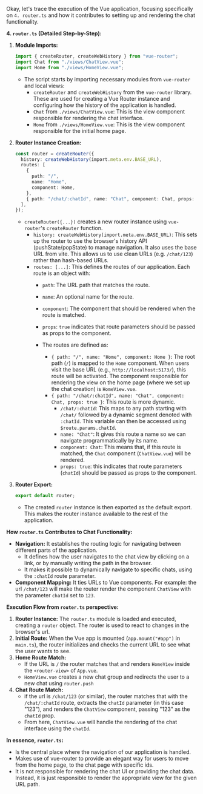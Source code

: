 Okay, let's trace the execution of the Vue application, focusing specifically on `4. router.ts` and how it contributes to setting up and rendering the chat functionality.

**4. `router.ts` (Detailed Step-by-Step):**

1.  **Module Imports:**
    ```typescript
    import { createRouter, createWebHistory } from "vue-router";
    import Chat from "./views/ChatView.vue";
    import Home from "./views/HomeView.vue";
    ```
    -   The script starts by importing necessary modules from `vue-router` and local views:
        -   `createRouter` and `createWebHistory` from the `vue-router` library. These are used for creating a Vue Router instance and configuring how the history of the application is handled.
        -   `Chat` from `./views/ChatView.vue`: This is the view component responsible for rendering the chat interface.
        -   `Home` from `./views/HomeView.vue`: This is the view component responsible for the initial home page.

2.  **Router Instance Creation:**
    ```typescript
    const router = createRouter({
      history: createWebHistory(import.meta.env.BASE_URL),
      routes: [
        {
          path: "/",
          name: "Home",
          component: Home,
        },
        { path: "/chat/:chatId", name: "Chat", component: Chat, props: true },
      ],
    });
    ```
    -   `createRouter({...})` creates a new router instance using `vue-router`'s `createRouter` function.
        -   `history: createWebHistory(import.meta.env.BASE_URL)`: This sets up the router to use the browser's history API (pushState/popState) to manage navigation. It also uses the base URL from vite. This allows us to use clean URLs (e.g. `/chat/123`) rather than hash-based URLs.
        -   `routes: [...]`: This defines the routes of our application. Each route is an object with:
            -   `path`: The URL path that matches the route.
            -   `name`: An optional name for the route.
            -   `component`: The component that should be rendered when the route is matched.
            - `props`: `true` indicates that route parameters should be passed as props to the component.

            -   The routes are defined as:
                -   `{ path: "/", name: "Home", component: Home }`:  The root path (`/`) is mapped to the `Home` component. When users visit the base URL (e.g., `http://localhost:5173/`), this route will be activated. The component responsible for rendering the view on the home page (where we set up the chat creation) is `HomeView.vue`.
                -   `{ path: "/chat/:chatId", name: "Chat", component: Chat, props: true }`: This route is more dynamic.
                    -   `/chat/:chatId`: This maps to any path starting with `/chat/` followed by a dynamic segment denoted with `:chatId`. This variable can then be accessed using `$route.params.chatId`.
                    -   `name: "Chat"`: It gives this route a name so we can navigate programmatically by its name.
                    -   `component: Chat`: This means that, if this route is matched, the `Chat` component (`ChatView.vue`) will be rendered.
                    -   `props: true`: this indicates that route parameters (`chatId`) should be passed as props to the component.

3.  **Router Export:**
    ```typescript
    export default router;
    ```
    -   The created `router` instance is then exported as the default export. This makes the router instance available to the rest of the application.

**How `router.ts` Contributes to Chat Functionality:**

-   **Navigation:** It establishes the routing logic for navigating between different parts of the application.
    -   It defines how the user navigates to the chat view by clicking on a link, or by manually writing the path in the browser.
    -  It makes it possible to dynamically navigate to specific chats, using the `:chatId` route parameter.
-   **Component Mapping:** It ties URLs to Vue components. For example: the url `/chat/123` will make the router render the component `ChatView` with the parameter `chatId` set to `123`.

**Execution Flow from `router.ts` perspective:**

1.  **Router Instance:** The `router.ts` module is loaded and executed, creating a `router` object. The router is used to react to changes in the browser's url.
2.  **Initial Route:** When the Vue app is mounted (`app.mount("#app")` in `main.ts`), the router initializes and checks the current URL to see what the user wants to see.
3.  **Home Route Match:**
    -   If the URL is `/` the router matches that and renders `HomeView` inside the `<router-view>` of `App.vue`.
    - `HomeView.vue` creates a new chat group and redirects the user to a new chat using `router.push`
4. **Chat Route Match:**
     - if the url is `/chat/123` (or similar), the router matches that with the `/chat/:chatId` route, extracts the `chatId` parameter (in this case "123"), and renders the `ChatView` component, passing "123" as the `chatId` prop.
    -   From here, `ChatView.vue` will handle the rendering of the chat interface using the `chatId`.

**In essence, `router.ts`:**

-   Is the central place where the navigation of our application is handled.
-   Makes use of vue-router to provide an elegant way for users to move from the home page, to the chat page with specific ids.
-  It is not responsible for rendering the chat UI or providing the chat data. Instead, it is just responsible to render the appropriate view for the given URL path.

